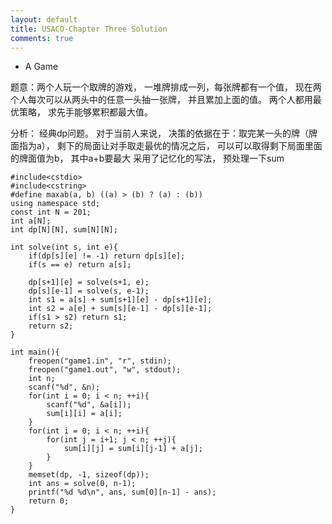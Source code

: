 ```yaml
---
layout: default
title: USACO-Chapter Three Solution
comments: true
---
```



* A Game

题意：两个人玩一个取牌的游戏， 一堆牌排成一列，每张牌都有一个值， 现在两个人每次可以从两头中的任意一头抽一张牌，
并且累加上面的值。 两个人都用最优策略， 求先手能够累积都最大值。

分析： 经典dp问题。 对于当前人来说， 决策的依据在于：取完某一头的牌（牌面指为a）， 剩下的局面让对手取走最优的情况之后， 可以可以取得剩下局面里面的牌面值为b， 其中a+b要最大
采用了记忆化的写法， 预处理一下sum

```
#include<cstdio>
#include<cstring>
#define maxab(a, b) ((a) > (b) ? (a) : (b))
using namespace std;
const int N = 201;
int a[N];
int dp[N][N], sum[N][N];

int solve(int s, int e){
    if(dp[s][e] != -1) return dp[s][e];
    if(s == e) return a[s];

    dp[s+1][e] = solve(s+1, e);
    dp[s][e-1] = solve(s, e-1);
    int s1 = a[s] + sum[s+1][e] - dp[s+1][e];
    int s2 = a[e] + sum[s][e-1] - dp[s][e-1];
    if(s1 > s2) return s1;
    return s2;
}

int main(){
    freopen("game1.in", "r", stdin);
    freopen("game1.out", "w", stdout);
    int n;
    scanf("%d", &n);
    for(int i = 0; i < n; ++i){
        scanf("%d", &a[i]);
        sum[i][i] = a[i];
    }
    for(int i = 0; i < n; ++i){
        for(int j = i+1; j < n; ++j){
            sum[i][j] = sum[i][j-1] + a[j];
        }
    }
    memset(dp, -1, sizeof(dp));
    int ans = solve(0, n-1);
    printf("%d %d\n", ans, sum[0][n-1] - ans);
    return 0;
}
```
</br>

